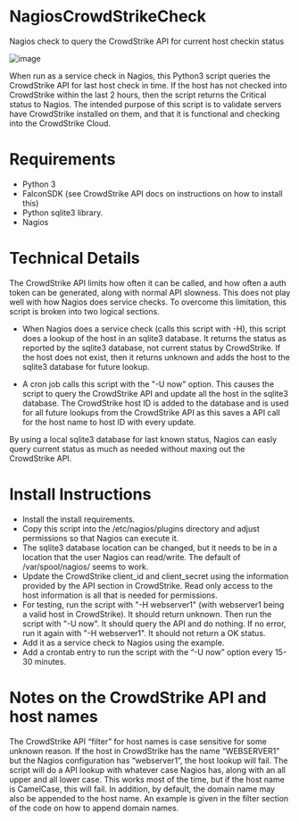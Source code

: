 # NagiosCrowdStrikeCheck
Nagios check to query the CrowdStrike API for current host checkin status

![image](https://user-images.githubusercontent.com/107140997/181105373-d193804f-1247-47d2-a08f-6a68cd25ec88.png)


When run as a service check in Nagios, this Python3 script queries the CrowdStrike API for last host check in time. If the host has not checked into CrowdStrike within the last 2 hours, then the script returns the Critical status to Nagios. 
The intended purpose of this script is to validate servers have CrowdStrike installed on them, and that it is functional and checking into the CrowdStrike Cloud. 

# Requirements
* Python 3
* FalconSDK (see CrowdStrike API docs on instructions on how to install this) 
* Python sqlite3 library. 
* Nagios

# Technical Details
The CrowdStrike API limits how often it can be called, and how often a auth token can be generated, along with normal API slowness. This does not play well with how Nagios does service checks. To overcome this limitation, this script is broken into two logical sections. 

* When Nagios does a service check (calls this script with -H), this script does a lookup of the host in an sqlite3 database. It returns the status as reported by the sqlite3 database, not current status by CrowdStrike. If the host does not exist, then it returns unknown and adds the host to the sqlite3 database for future lookup. 

* A cron job calls this script with the "-U now" option. This causes the script to query the CrowdStrike API and update all the host in the sqlite3 database. The CrowdStrike host ID is added to the database and is used for all future lookups from the CrowdStrike API as this saves a API call for the host name to host ID with every update.  

By using a local sqlite3 database for last known status, Nagios can easly query current status as much as needed without maxing out the CrowdStrike API. 


# Install Instructions
 * Install the install requirements. 
 * Copy this script into the /etc/nagios/plugins directory and adjust permissions so that Nagios can execute it. 
 * The sqlite3 database location can be changed, but it needs to be in a location that the user Nagios can read/write. The default of /var/spool/nagios/ seems to work. 
 * Update the CrowdStrike client_id and client_secret using the information provided by the API section in CrowdStrike. Read only access to the host information is all that is needed for permissions. 
 * For testing, run the script with "-H webserver1" (with webserver1 being a valid host in CrowdStrike). It should return unknown. Then run the script with "-U now". It should query the API and do nothing. If no error, run it again with "-H webserver1". It should not return a OK status. 
 * Add it as a service check to Nagios using the example. 
* Add a crontab entry to run the script with the “-U now” option every 15-30 minutes.

# Notes on the CrowdStrike API and host names
The CrowdStrike API “filter” for host names is case sensitive for some unknown reason. If the host in CrowdStrike has the name “WEBSERVER1” but the Nagios configuration has “webserver1”, the host lookup will fail.  The script will do a API lookup with whatever case Nagios has, along with an all upper and all lower case.  This works most of the time, but if the host name is CamelCase, this will fail.  In addition, by default, the domain name may also be appended to the host name. An example is given in the filter section of the code on how to append domain names. 




